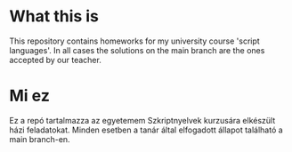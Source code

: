 # What this is

This repository contains homeworks for my university course 'script languages'.
In all cases the solutions on the main branch are the ones accepted by 
our teacher.

# Mi ez

Ez a repó tartalmazza az egyetemem Szkriptnyelvek kurzusára elkészült házi
feladatokat. Minden esetben a tanár által elfogadott állapot található a main
branch-en.
